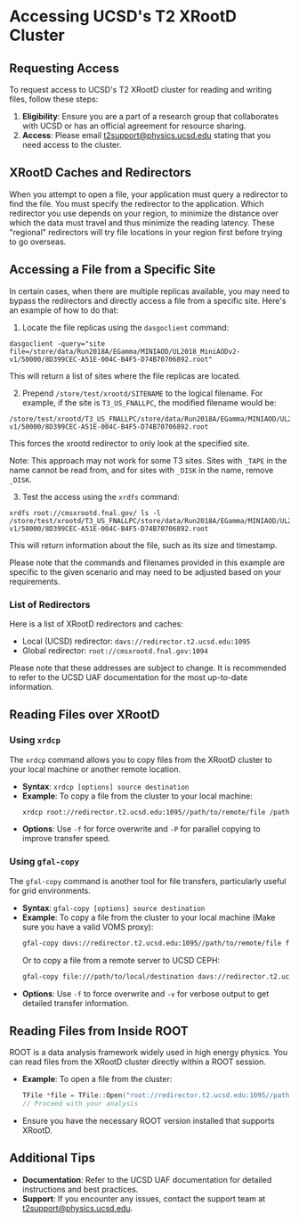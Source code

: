 # Accessing UCSD's T2 XRootD Cluster

## Requesting Access

To request access to UCSD's T2 XRootD cluster for reading and writing files, follow these steps:

1. **Eligibility**: Ensure you are a part of a research group that collaborates with UCSD or has an official agreement for resource sharing.
2. **Access**: Please email t2support@physics.ucsd.edu stating that you need access to the cluster.

## XRootD Caches and Redirectors

When you attempt to open a file, your application must query a redirector to find the file. You must specify the redirector to the application. Which redirector you use depends on your region, to minimize the distance over which the data must travel and thus minimize the reading latency. These "regional" redirectors will try file locations in your region first before trying to go overseas.

## Accessing a File from a Specific Site

In certain cases, when there are multiple replicas available, you may need to bypass the redirectors and directly access a file from a specific site. Here's an example of how to do that:

1. Locate the file replicas using the `dasgoclient` command:
  ```
  dasgoclient -query="site file=/store/data/Run2018A/EGamma/MINIAOD/UL2018_MiniAODv2-v1/50000/8D399CEC-A51E-004C-B4F5-D74B70706892.root"
  ```
  This will return a list of sites where the file replicas are located.

2. Prepend `/store/test/xrootd/SITENAME` to the logical filename. For example, if the site is `T3_US_FNALLPC`, the modified filename would be:
  ```
  /store/test/xrootd/T3_US_FNALLPC/store/data/Run2018A/EGamma/MINIAOD/UL2018_MiniAODv2-v1/50000/8D399CEC-A51E-004C-B4F5-D74B70706892.root
  ```
  This forces the xrootd redirector to only look at the specified site.

  Note: This approach may not work for some T3 sites. Sites with `_TAPE` in the name cannot be read from, and for sites with `_DISK` in the name, remove `_DISK`.

3. Test the access using the `xrdfs` command:
  ```
  xrdfs root://cmsxrootd.fnal.gov/ ls -l /store/test/xrootd/T3_US_FNALLPC/store/data/Run2018A/EGamma/MINIAOD/UL2018_MiniAODv2-v1/50000/8D399CEC-A51E-004C-B4F5-D74B70706892.root
  ```
  This will return information about the file, such as its size and timestamp.

Please note that the commands and filenames provided in this example are specific to the given scenario and may need to be adjusted based on your requirements.

### List of Redirectors

Here is a list of XRootD redirectors and caches:

- Local (UCSD) redirector: `davs://redirector.t2.ucsd.edu:1095`
- Global redirector: `root://cmsxrootd.fnal.gov:1094`

Please note that these addresses are subject to change. It is recommended to refer to the UCSD UAF documentation for the most up-to-date information.

## Reading Files over XRootD

### Using `xrdcp`

The `xrdcp` command allows you to copy files from the XRootD cluster to your local machine or another remote location.

- **Syntax**: `xrdcp [options] source destination`
- **Example**: To copy a file from the cluster to your local machine:
  ```sh
  xrdcp root://redirector.t2.ucsd.edu:1095//path/to/remote/file /path/to/local/destination
  ```
- **Options**: Use `-f` for force overwrite and `-P` for parallel copying to improve transfer speed.

### Using `gfal-copy`

The `gfal-copy` command is another tool for file transfers, particularly useful for grid environments.

- **Syntax**: `gfal-copy [options] source destination`
- **Example**: To copy a file from the cluster to your local machine (Make sure you have a valid VOMS proxy):
  ```sh
  gfal-copy davs://redirector.t2.ucsd.edu:1095//path/to/remote/file file:///path/to/local/destination
  ```
  Or to copy a file from a remote server to UCSD CEPH:
  ```sh
  gfal-copy file:///path/to/local/destination davs://redirector.t2.ucsd.edu:1095//store/user/<YOUR_USERNAME>/
  ```
- **Options**: Use `-f` to force overwrite and `-v` for verbose output to get detailed transfer information.

## Reading Files from Inside ROOT

ROOT is a data analysis framework widely used in high energy physics. You can read files from the XRootD cluster directly within a ROOT session.

- **Example**: To open a file from the cluster:
  ```cpp
  TFile *file = TFile::Open("root://redirector.t2.ucsd.edu:1095//path/to/remote/file");
  // Proceed with your analysis
  ```
- Ensure you have the necessary ROOT version installed that supports XRootD.

## Additional Tips

- **Documentation**: Refer to the UCSD UAF documentation for detailed instructions and best practices.
- **Support**: If you encounter any issues, contact the support team at [t2support@physics.ucsd.edu](mailto:support@t2.ucsd.edu).